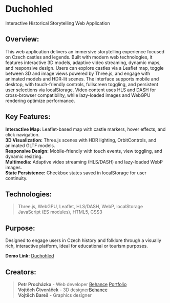 # Duchohled
Interactive Historical Storytelling Web Application

## Overview: 
This web application delivers an immersive storytelling experience focused on Czech castles and legends. Built with modern web technologies, it features interactive 3D models, adaptive video streaming, dynamic maps, and responsive design. Users can explore castles via a Leaflet map, toggle between 3D and image views powered by Three.js, and engage with animated models and HDR-lit scenes. The interface supports mobile and desktop, with touch-friendly controls, fullscreen toggling, and persistent user selections via localStorage. Video content uses HLS and DASH for cross-browser compatibility, while lazy-loaded images and WebGPU rendering optimize performance.

## Key Features:
**Interactive Map:** Leaflet-based map with castle markers, hover effects, and click navigation.\
**3D Visualization:** Three.js scenes with HDR lighting, OrbitControls, and animated GLTF models.\
**Responsive Design:** Mobile-friendly with touch events, view toggling, and dynamic resizing.\
**Multimedia:** Adaptive video streaming (HLS/DASH) and lazy-loaded WebP images.\
**State Persistence:** Checkbox states saved in localStorage for user continuity.

## Technologies:
> Three.js, WebGPU, Leaflet, HLS/DASH, WebP, localStorage\
> JavaScript (ES modules), HTML5, CSS3

## Purpose: 
Designed to engage users in Czech history and folklore through a visually rich, interactive platform, ideal for educational or tourism purposes.

**Demo Link:** [Duchohled](https://prochazkap.soskolin.eu/duchohled)

## Creators:
> **Petr Procházka** - Web developer [Behance](https://www.behance.net/petrprochxzka) [Portfolio](https://prochazkap.soskolin.eu)\
> **Vojtěch Čtveráček** - 3D designer[Behance](https://www.behance.net/ctveracek)\
> **Vojtěch Bareš** - Graphics designer
